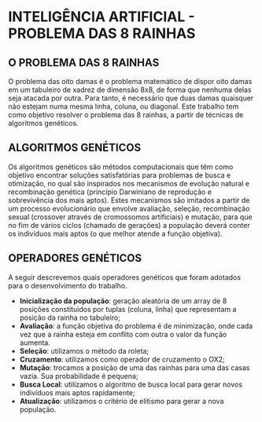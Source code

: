 # INTELIGÊNCIA ARTIFICIAL - PROBLEMA DAS 8 RAINHAS

## O PROBLEMA DAS 8 RAINHAS
O problema das oito damas é o problema matemático de dispor oito damas em um tabuleiro de xadrez de dimensão 8x8, de forma que nenhuma delas seja atacada por outra. Para tanto, é necessário que duas damas quaisquer não estejam numa mesma linha, coluna, ou diagonal.
Este trabalho tem como objetivo resolver o problema das 8 rainhas, a partir de técnicas de algoritmos genéticos.

## ALGORITMOS GENÉTICOS
Os algoritmos genéticos são métodos computacionais que têm como objetivo encontrar soluções satisfatórias para problemas de busca e otimização, no qual são inspirados nos mecanismos de evolução natural e recombinação genética (princípio Darwiniano de reprodução e sobrevivência dos mais aptos). 
Estes mecanismos são imitados a partir de um processo evolucionário que envolve avaliação, seleção, recombinação sexual (crossover através de cromossomos artificiais) e mutação, para que no fim de vários ciclos (chamado de gerações) a população deverá conter os indivíduos mais aptos (o que melhor atende a função objetiva).

## OPERADORES GENÉTICOS
A seguir descrevemos quais operadores genéticos que foram adotados para o desenvolvimento do trabalho.
- **Inicialização da população**: geração aleatória de um array de 8 posições constituidos por tuplas (coluna, linha) que representam a posição da rainha no tabuleiro;
- **Avaliação**: a função objetiva do problema é de minimização, onde cada vez que a rainha esteja em conflito com outra o valor da função aumenta.
- **Seleção**: utilizamos o método da roleta;
- **Cruzamento**: utilizamos como operador de cruzamento o OX2;
- **Mutação**: trocamos a posição de uma das rainhas para uma das casas vazia. Sua probabilidade é pequena;
- **Busca Local**: utilizamos o algoritmo de busca local para gerar novos indivíduos mais aptos rapidamente;
- **Atualização**: utilizamos o critério de elitismo para gerar a nova população.
